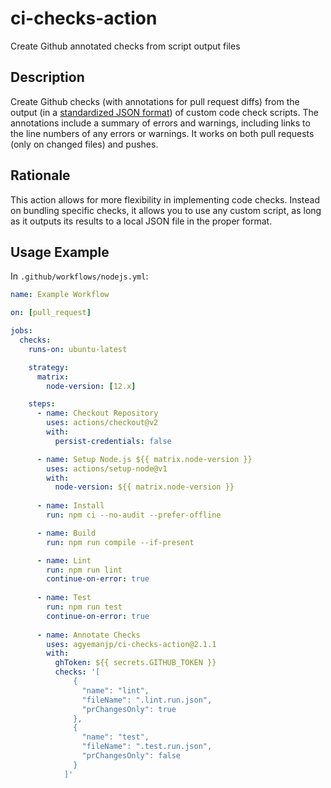 # ci-checks-action
Create Github annotated checks from script output files

## Description
Create Github checks (with annotations for pull request diffs) from the output (in a [standardized JSON format](https://gist.githubusercontent.com/agyemanjp/0f43de0639a7ec872e9ebcbe6166d5d9/raw/ccb90a9298561f2ba7c07ba6843b2b25244f9cf7/code-check-general.schema.json)) of custom code check scripts. The annotations include a summary of errors and warnings, including links to the line numbers of any errors or warnings. It works on both pull requests (only on changed files) and pushes.

## Rationale
This action allows for more flexibility in implementing code checks. Instead on bundling specific checks, it allows you to use any custom script, as long as it outputs its results to a local JSON file in the proper format.

## Usage Example
In `.github/workflows/nodejs.yml`:

```yml
name: Example Workflow

on: [pull_request]

jobs:
  checks:
    runs-on: ubuntu-latest

    strategy:
      matrix:
        node-version: [12.x]

    steps:
      - name: Checkout Repository
        uses: actions/checkout@v2
        with: 
          persist-credentials: false

      - name: Setup Node.js ${{ matrix.node-version }}
        uses: actions/setup-node@v1
        with:
          node-version: ${{ matrix.node-version }}
        
      - name: Install
        run: npm ci --no-audit --prefer-offline 

      - name: Build
        run: npm run compile --if-present

      - name: Lint
        run: npm run lint
        continue-on-error: true
        
      - name: Test
        run: npm run test
        continue-on-error: true
        
      - name: Annotate Checks
        uses: agyemanjp/ci-checks-action@2.1.1
        with:
          ghToken: ${{ secrets.GITHUB_TOKEN }}
          checks: '[
              {
                "name": "lint",
                "fileName": ".lint.run.json",
                "prChangesOnly": true
              },
              {
                "name": "test",
                "fileName": ".test.run.json",
                "prChangesOnly": false
              }
            ]'
```
